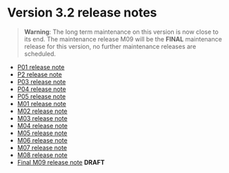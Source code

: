 Version 3.2 release notes
=========================

> **Warning**: The long term maintenance on this version is now close to its end.
> The maintenance release M09 will be the **FINAL** maintenance release for this version,
> no further maintenance releases are scheduled.

- [P01 release note](/lesson/docs/versions/releasenote-patchlevel-01)
- [P2 release note](/lesson/docs/versions/releasenote-patchlevel-02)
- [P03 release note](/lesson/docs/versions/releasenote-patchlevel-03)
- [P04 release note](/lesson/docs/versions/releasenote-patchlevel-04)
- [P05 release note](/lesson/docs/versions/releasenote-patchlevel-05)
- [M01 release note](/lesson/docs/versions/releasenote-maintenance-01)
- [M02 release note](/lesson/docs/versions/releasenote-maintenance-02)
- [M03 release note](/lesson/docs/versions/releasenote-maintenance-03)
- [M04 release note](/lesson/docs/versions/releasenote-maintenance-04)
- [M05 release note](/lesson/docs/versions/releasenote-maintenance-05)
- [M06 release note](/lesson/docs/versions/releasenote-maintenance-06)
- [M07 release note](/lesson/docs/versions/releasenote-maintenance-07)
- [M08 release note](/lesson/docs/versions/releasenote-maintenance-08)
- [Final M09 release note](/lesson/docs/versions/releasenote-maintenance-09) **DRAFT**
